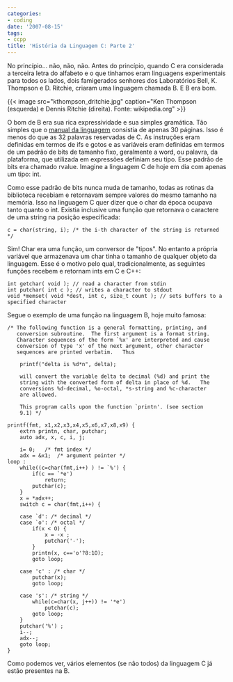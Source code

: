```yaml
---
categories:
- coding
date: '2007-08-15'
tags:
- ccpp
title: 'História da Linguagem C: Parte 2'
---
```


No princípio... não, não, não. Antes do princípio, quando C era considerada a terceira letra do alfabeto e o que tínhamos eram linguagens experimentais para todos os lados, dois famigerados senhores dos Laboratórios Bell, K. Thompson e D. Ritchie, criaram uma linguagem chamada B. E B era bom.

{{< image src="kthompson_dritchie.jpg" caption="Ken Thompson (esquerda) e Dennis Ritchie (direita). Fonte: wikipedia.org" >}}

O bom de B era sua rica expressividade e sua simples gramática. Tão simples que o [manual da linguagem] consistia de apenas 30 páginas. Isso é menos do que as 32 palavras reservadas de C. As instruções eram definidas em termos de ifs e gotos e as variáveis eram definidas em termos de um padrão de bits de tamanho fixo, geralmente a word, ou palavra, da plataforma, que utilizada em expressões definiam seu tipo. Esse padrão de bits era chamado rvalue. Imagine a linguagem C de hoje em dia com apenas um tipo: int.

Como esse padrão de bits nunca muda de tamanho, todas as rotinas da biblioteca recebiam e retornavam sempre valores do mesmo tamanho na memória. Isso na linguagem C quer dizer que o char da época ocupava tanto quanto o int. Existia inclusive uma função que retornava o caractere de uma string na posição especificada:

    c = char(string, i); /* the i-th character of the string is returned */

Sim! Char era uma função, um conversor de "tipos". No entanto a própria variável que armazenava um char tinha o tamanho de qualquer objeto da linguagem. Esse é o motivo pelo qual, tradicionalmente, as seguintes funções recebem e retornam ints em C e C++:

    int getchar( void ); // read a character from stdin
    int putchar( int c ); // writes a character to stdout
    void *memset( void *dest, int c, size_t count ); // sets buffers to a specified character

Segue o exemplo de uma função na linguagem B, hoje muito famosa:

    /* The following function is a general formatting, printing, and
       conversion subroutine.  The first argument is a format string.
       Character sequences of the form `%x' are interpreted and cause
       conversion of type 'x' of the next argument, other character
       sequences are printed verbatim.   Thus
    
    	printf("delta is %d*n", delta);
    
    	will convert the variable delta to decimal (%d) and print the
    	string with the converted form of delta in place of %d.   The
    	conversions %d-decimal, %o-octal, *s-string and %c-character
    	are allowed.
    
    	This program calls upon the function `printn'. (see section
    	9.1) */
    
    printf(fmt, x1,x2,x3,x4,x5,x6,x7,x8,x9) {
    	extrn printn, char, putchar;
    	auto adx, x, c, i, j;
    
    	i= 0;	/* fmt index */
    	adx = &x1;	/* argument pointer */
    loop :
    	while((c=char(fmt,i++) ) != `%') {
    		if(c == `*e')
    			return;
    		putchar(c);
    	}
    	x = *adx++;
    	switch c = char(fmt,i++) {
    
    	case `d': /* decimal */
    	case `o': /* octal */
    		if(x < O) {
    			x = -x ;
    			putchar('-');
    		}
    		printn(x, c=='o'?8:1O);
    		goto loop;
    
    	case 'c' : /* char */
    		putchar(x);
    		goto loop;
    
    	case 's': /* string */
    		while(c=char(x, j++)) != '*e')
    			putchar(c);
    		goto loop;
    	}
    	putchar('%') ;
    	i--;
    	adx--;
    	goto loop;
    } 

Como podemos ver, vários elementos (se não todos) da linguagem C já estão presentes na B.

[manual da linguagem]: http://cm.bell-labs.co/who/dmr/kbman.html